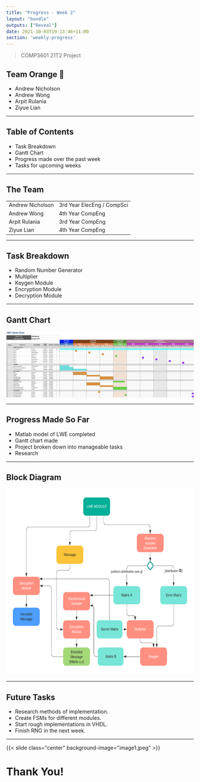 ```yaml
---
title: "Progress - Week 2"
layout: "bundle"
outputs: ["Reveal"]
date: 2021-10-03T19:13:46+11:00
section: 'weekly-progress'
---
```


> COMP3601 21T2 Project

## Team Orange 🍊

* Andrew Nicholson
* Andrew Wong
* Arpit Rulania
* Ziyue Lian
  
---

## Table of Contents

* Task Breakdown
* Gantt Chart
* Progress made over the past week
* Tasks for upcoming weeks

---

## The Team

|||
|:---|:---|
|Andrew Nicholson|3rd Year ElecEng / CompSci|
|Andrew Wong|4th Year CompEng|
|Arpit Rulania|3rd Year CompEng|
|Ziyue Lian|4th Year CompEng|

---

## Task Breakdown

* Random Number Generator
* Multiplier
* Keygen Module
* Encryption Module
* Decryption Module

---

## Gantt Chart

![](image2.png)

---

## Progress Made So Far

* Matlab model of LWE completed
* Gantt chart made
* Project broken down into manageable tasks
* Research

---

## Block Diagram

<img src="image3.png" height="500">

---

## Future Tasks

* Research methods of implementation.
* Create FSMs for different modules.
* Start rough implementations in VHDL.
* Finish RNG in the next week.

---

{{< slide class="center" background-image="image1.jpeg" >}}

# Thank You!